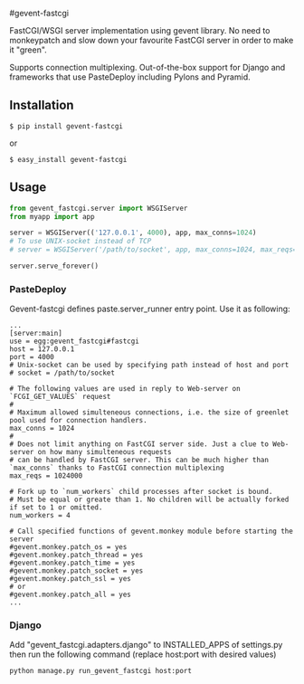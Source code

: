 #gevent-fastcgi

FastCGI/WSGI server implementation using gevent library. No need to monkeypatch and slow down your favourite FastCGI server in order to make it "green".

Supports connection multiplexing. Out-of-the-box support for Django and frameworks that use PasteDeploy including Pylons and Pyramid.

## Installation

```
$ pip install gevent-fastcgi
```
or
```
$ easy_install gevent-fastcgi
```

## Usage

```python
from gevent_fastcgi.server import WSGIServer
from myapp import app

server = WSGIServer(('127.0.0.1', 4000), app, max_conns=1024)
# To use UNIX-socket instead of TCP
# server = WSGIServer('/path/to/socket', app, max_conns=1024, max_reqs=1024 * 1024)

server.serve_forever()
```
### PasteDeploy

Gevent-fastcgi defines paste.server_runner entry point. Use it as following:
```
...
[server:main]
use = egg:gevent_fastcgi#fastcgi
host = 127.0.0.1
port = 4000
# Unix-socket can be used by specifying path instead of host and port
# socket = /path/to/socket

# The following values are used in reply to Web-server on `FCGI_GET_VALUES` request
#
# Maximum allowed simulteneous connections, i.e. the size of greenlet pool used for connection handlers.
max_conns = 1024
#
# Does not limit anything on FastCGI server side. Just a clue to Web-server on how many simulteneous requests
# can be handled by FastCGI server. This can be much higher than `max_conns` thanks to FastCGI connection multiplexing
max_reqs = 1024000

# Fork up to `num_workers` child processes after socket is bound.
# Must be equal or greate than 1. No children will be actually forked if set to 1 or omitted.
num_workers = 4

# Call specified functions of gevent.monkey module before starting the server
#gevent.monkey.patch_os = yes
#gevent.monkey.patch_thread = yes
#gevent.monkey.patch_time = yes
#gevent.monkey.patch_socket = yes
#gevent.monkey.patch_ssl = yes
# or
#gevent.monkey.patch_all = yes
...
```
### Django

Add "gevent_fastcgi.adapters.django" to INSTALLED_APPS of settings.py then run the following command (replace host:port with desired values)
```
python manage.py run_gevent_fastcgi host:port
```
